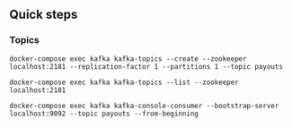 ## Quick steps
### Topics

`docker-compose exec kafka kafka-topics --create --zookeeper localhost:2181 --replication-factor 1 --partitions 1 --topic payouts`

`docker-compose exec kafka kafka-topics --list --zookeeper localhost:2181`

`docker-compose exec kafka kafka-console-consumer --bootstrap-server localhost:9092 --topic payouts --from-beginning`
